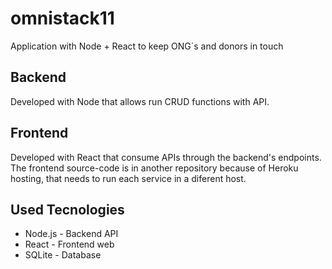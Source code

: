# omnistack11
Application with Node + React to keep ONG´s and donors in touch

## Backend  
Developed with Node that allows run CRUD functions with API.  

## Frontend
Developed with React that consume APIs through the backend's endpoints.
The frontend source-code is in another repository because of Heroku hosting, that needs to run each service in a diferent host.

## Used Tecnologies
- Node.js - Backend API
- React - Frontend web
- SQLite - Database